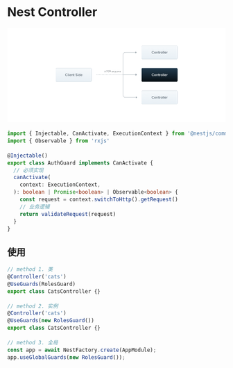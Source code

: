 # Nest Controller

![Nest Controller](../public/images/dc806dc123dee5f8112097544369d8ace2ba34cddd0ac85cc4086c48dca55c0a.png)  


```ts
import { Injectable, CanActivate, ExecutionContext } from '@nestjs/common'
import { Observable } from 'rxjs'

@Injectable()
export class AuthGuard implements CanActivate {
  // 必须实现
  canActivate(
    context: ExecutionContext,
  ): boolean | Promise<boolean> | Observable<boolean> {
    const request = context.switchToHttp().getRequest()
    // 业务逻辑
    return validateRequest(request)
  }
}
```

## 使用

```ts
// method 1. 类
@Controller('cats')
@UseGuards(RolesGuard)
export class CatsController {}

// method 2. 实例
@Controller('cats')
@UseGuards(new RolesGuard())
export class CatsController {}

// method 3. 全局
const app = await NestFactory.create(AppModule);
app.useGlobalGuards(new RolesGuard());
```